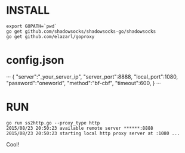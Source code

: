 # INSTALL

```
export GOPATH=`pwd`
go get github.com/shadowsocks/shadowsocks-go/shadowsocks
go get github.com/elazarl/goproxy
```

# config.json

···
{
    "server":"_your_server_ip",
    "server_port":8888,
    "local_port":1080,
    "password":"oneworld",
    "method":"bf-cbf",
    "timeout":600,
}
···


# RUN

```
go run ss2http.go --proxy_type http
2015/08/23 20:50:23 available remote server ******:8888
2015/08/23 20:50:23 starting local http proxy server at :1080 ...
```

Cool!
